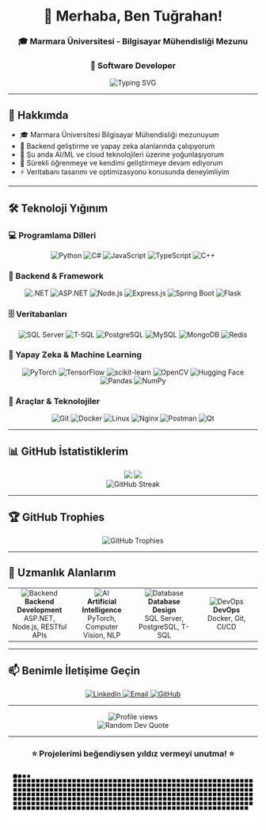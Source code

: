 <div align="center">

# 👋 Merhaba, Ben Tuğrahan!

### 🎓 Marmara Üniversitesi - Bilgisayar Mühendisliği Mezunu
### 💼 Software Developer

<img src="https://readme-typing-svg.herokuapp.com?font=Fira+Code&size=22&duration=3000&pause=1000&color=2E9EF7&center=true&vCenter=true&width=600&lines=Backend+Developer;AI+%26+Machine+Learning;Database+Specialist;Full+Stack+Developer" alt="Typing SVG" />

</div>

---

## 🚀 Hakkımda

- 🎓 Marmara Üniversitesi Bilgisayar Mühendisliği mezunuyum
- 💼 Backend geliştirme ve yapay zeka alanlarında çalışıyorum
- 🔭 Şu anda AI/ML ve cloud teknolojileri üzerine yoğunlaşıyorum
- 🌱 Sürekli öğrenmeye ve kendimi geliştirmeye devam ediyorum
- ⚡ Veritabanı tasarımı ve optimizasyonu konusunda deneyimliyim

---

## 🛠️ Teknoloji Yığınım

### 💻 Programlama Dilleri
<p align="center">
  <img src="https://img.shields.io/badge/Python-3776AB?style=for-the-badge&logo=python&logoColor=white" alt="Python"/>
  <img src="https://img.shields.io/badge/C%23-239120?style=for-the-badge&logo=c-sharp&logoColor=white" alt="C#"/>
  <img src="https://img.shields.io/badge/JavaScript-F7DF1E?style=for-the-badge&logo=javascript&logoColor=black" alt="JavaScript"/>
  <img src="https://img.shields.io/badge/TypeScript-007ACC?style=for-the-badge&logo=typescript&logoColor=white" alt="TypeScript"/>
  <img src="https://img.shields.io/badge/C++-00599C?style=for-the-badge&logo=cplusplus&logoColor=white" alt="C++"/>
</p>

### 🎯 Backend & Framework
<p align="center">
  <img src="https://img.shields.io/badge/.NET-512BD4?style=for-the-badge&logo=dotnet&logoColor=white" alt=".NET"/>
  <img src="https://img.shields.io/badge/ASP.NET_Core-512BD4?style=for-the-badge&logo=dotnet&logoColor=white" alt="ASP.NET"/>
  <img src="https://img.shields.io/badge/Node.js-339933?style=for-the-badge&logo=nodedotjs&logoColor=white" alt="Node.js"/>
  <img src="https://img.shields.io/badge/Express.js-000000?style=for-the-badge&logo=express&logoColor=white" alt="Express.js"/>
  <img src="https://img.shields.io/badge/Spring_Boot-6DB33F?style=for-the-badge&logo=spring-boot&logoColor=white" alt="Spring Boot"/>
  <img src="https://img.shields.io/badge/Flask-000000?style=for-the-badge&logo=flask&logoColor=white" alt="Flask"/>
</p>

### 🗄️ Veritabanları
<p align="center">
  <img src="https://img.shields.io/badge/Microsoft%20SQL%20Server-CC2927?style=for-the-badge&logo=microsoft-sql-server&logoColor=white" alt="SQL Server"/>
  <img src="https://img.shields.io/badge/T--SQL-CC2927?style=for-the-badge&logo=microsoft-sql-server&logoColor=white" alt="T-SQL"/>
  <img src="https://img.shields.io/badge/PostgreSQL-316192?style=for-the-badge&logo=postgresql&logoColor=white" alt="PostgreSQL"/>
  <img src="https://img.shields.io/badge/MySQL-4479A1?style=for-the-badge&logo=mysql&logoColor=white" alt="MySQL"/>
  <img src="https://img.shields.io/badge/MongoDB-47A248?style=for-the-badge&logo=mongodb&logoColor=white" alt="MongoDB"/>
  <img src="https://img.shields.io/badge/Redis-DC382D?style=for-the-badge&logo=redis&logoColor=white" alt="Redis"/>
</p>

### 🤖 Yapay Zeka & Machine Learning
<p align="center">
  <img src="https://img.shields.io/badge/PyTorch-EE4C2C?style=for-the-badge&logo=pytorch&logoColor=white" alt="PyTorch"/>
  <img src="https://img.shields.io/badge/TensorFlow-FF6F00?style=for-the-badge&logo=tensorflow&logoColor=white" alt="TensorFlow"/>
  <img src="https://img.shields.io/badge/scikit--learn-F7931E?style=for-the-badge&logo=scikit-learn&logoColor=white" alt="scikit-learn"/>
  <img src="https://img.shields.io/badge/OpenCV-5C3EE8?style=for-the-badge&logo=opencv&logoColor=white" alt="OpenCV"/>
  <img src="https://img.shields.io/badge/Hugging%20Face-FFD21E?style=for-the-badge&logo=huggingface&logoColor=black" alt="Hugging Face"/>
  <img src="https://img.shields.io/badge/Pandas-150458?style=for-the-badge&logo=pandas&logoColor=white" alt="Pandas"/>
  <img src="https://img.shields.io/badge/NumPy-013243?style=for-the-badge&logo=numpy&logoColor=white" alt="NumPy"/>
</p>

### 🔧 Araçlar & Teknolojiler
<p align="center">
  <img src="https://img.shields.io/badge/Git-F05032?style=for-the-badge&logo=git&logoColor=white" alt="Git"/>
  <img src="https://img.shields.io/badge/Docker-2496ED?style=for-the-badge&logo=docker&logoColor=white" alt="Docker"/>
  <img src="https://img.shields.io/badge/Linux-FCC624?style=for-the-badge&logo=linux&logoColor=black" alt="Linux"/>
  <img src="https://img.shields.io/badge/Nginx-009639?style=for-the-badge&logo=nginx&logoColor=white" alt="Nginx"/>
  <img src="https://img.shields.io/badge/Postman-FF6C37?style=for-the-badge&logo=postman&logoColor=white" alt="Postman"/>
  <img src="https://img.shields.io/badge/Qt-41CD52?style=for-the-badge&logo=qt&logoColor=white" alt="Qt"/>
</p>

---

## 📊 GitHub İstatistiklerim

<div align="center">
  <img height="180em" src="https://github-readme-stats.vercel.app/api?username=KULLANICI_ADIN&show_icons=true&theme=tokyonight&include_all_commits=true&count_private=true"/>
  <img height="180em" src="https://github-readme-stats.vercel.app/api/top-langs/?username=KULLANICI_ADIN&layout=compact&langs_count=8&theme=tokyonight"/>
</div>

<div align="center">
  <img src="https://github-readme-streak-stats.herokuapp.com/?user=KULLANICI_ADIN&theme=tokyonight" alt="GitHub Streak"/>
</div>

---

## 🏆 GitHub Trophies

<div align="center">
  <img src="https://github-profile-trophy.vercel.app/?username=KULLANICI_ADIN&theme=tokyonight&no-frame=true&no-bg=false&margin-w=4&row=1" alt="GitHub Trophies"/>
</div>

---

## 💼 Uzmanlık Alanlarım

<table align="center">
  <tr>
    <td align="center" width="25%">
      <img src="https://cdn-icons-png.flaticon.com/512/2906/2906206.png" width="60" height="60" alt="Backend"/>
      <br><b>Backend Development</b>
      <br>ASP.NET, Node.js, RESTful APIs
    </td>
    <td align="center" width="25%">
      <img src="https://cdn-icons-png.flaticon.com/512/2103/2103633.png" width="60" height="60" alt="AI"/>
      <br><b>Artificial Intelligence</b>
      <br>PyTorch, Computer Vision, NLP
    </td>
    <td align="center" width="25%">
      <img src="https://cdn-icons-png.flaticon.com/512/2906/2906274.png" width="60" height="60" alt="Database"/>
      <br><b>Database Design</b>
      <br>SQL Server, PostgreSQL, T-SQL
    </td>
    <td align="center" width="25%">
      <img src="https://cdn-icons-png.flaticon.com/512/2920/2920277.png" width="60" height="60" alt="DevOps"/>
      <br><b>DevOps</b>
      <br>Docker, Git, CI/CD
    </td>
  </tr>
</table>

---

## 📫 Benimle İletişime Geçin

<p align="center">
  <a href="https://linkedin.com/in/PROFIL_ADIN">
    <img src="https://img.shields.io/badge/LinkedIn-0077B5?style=for-the-badge&logo=linkedin&logoColor=white" alt="LinkedIn"/>
  </a>
  <a href="mailto:EMAIL_ADRESIN">
    <img src="https://img.shields.io/badge/Email-D14836?style=for-the-badge&logo=gmail&logoColor=white" alt="Email"/>
  </a>
  <a href="https://github.com/KULLANICI_ADIN">
    <img src="https://img.shields.io/badge/GitHub-100000?style=for-the-badge&logo=github&logoColor=white" alt="GitHub"/>
  </a>
</p>

---

<div align="center">
  <img src="https://komarev.com/ghpvc/?username=KULLANICI_ADIN&color=blueviolet&style=for-the-badge&label=PROFİL+GÖRÜNTÜLEME" alt="Profile views"/>
</div>

<div align="center">
  <img src="https://quotes-github-readme.vercel.app/api?type=horizontal&theme=tokyonight" alt="Random Dev Quote"/>
</div>

---

<h3 align="center">⭐ Projelerimi beğendiysen yıldız vermeyi unutma! ⭐</h3>

<div align="center">
  <img src="https://raw.githubusercontent.com/Platane/snk/output/github-contribution-grid-snake-dark.svg" alt="Snake animation" />
</div>
